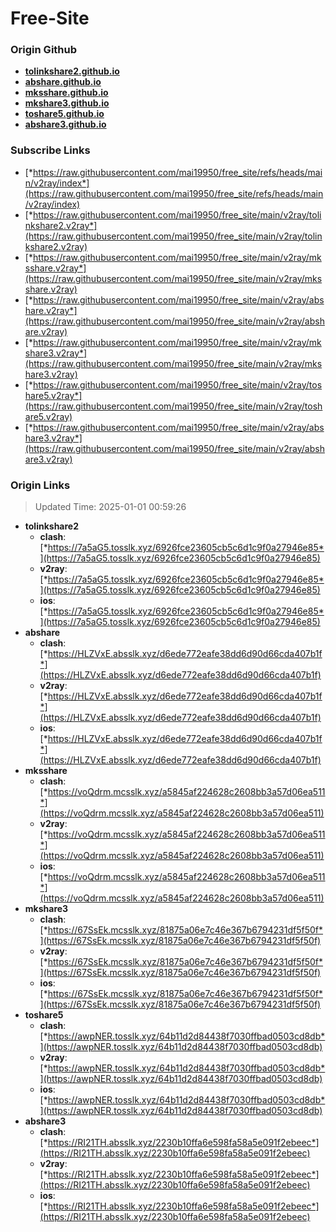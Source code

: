 # Free-Site

### Origin Github

- [**tolinkshare2.github.io**](https://github.com/tolinkshare2/tolinkshare2.github.io)
- [**abshare.github.io**](https://github.com/abshare/abshare.github.io)
- [**mksshare.github.io**](https://github.com/mksshare/mksshare.github.io)
- [**mkshare3.github.io**](https://github.com/mkshare3/mkshare3.github.io)
- [**toshare5.github.io**](https://github.com/toshare5/toshare5.github.io)
- [**abshare3.github.io**](https://github.com/abshare3/abshare3.github.io)

### Subscribe Links

- [*https://raw.githubusercontent.com/mai19950/free_site/refs/heads/main/v2ray/index*](https://raw.githubusercontent.com/mai19950/free_site/refs/heads/main/v2ray/index)
- [*https://raw.githubusercontent.com/mai19950/free_site/main/v2ray/tolinkshare2.v2ray*](https://raw.githubusercontent.com/mai19950/free_site/main/v2ray/tolinkshare2.v2ray)
- [*https://raw.githubusercontent.com/mai19950/free_site/main/v2ray/mksshare.v2ray*](https://raw.githubusercontent.com/mai19950/free_site/main/v2ray/mksshare.v2ray)
- [*https://raw.githubusercontent.com/mai19950/free_site/main/v2ray/abshare.v2ray*](https://raw.githubusercontent.com/mai19950/free_site/main/v2ray/abshare.v2ray)
- [*https://raw.githubusercontent.com/mai19950/free_site/main/v2ray/mkshare3.v2ray*](https://raw.githubusercontent.com/mai19950/free_site/main/v2ray/mkshare3.v2ray)
- [*https://raw.githubusercontent.com/mai19950/free_site/main/v2ray/toshare5.v2ray*](https://raw.githubusercontent.com/mai19950/free_site/main/v2ray/toshare5.v2ray)
- [*https://raw.githubusercontent.com/mai19950/free_site/main/v2ray/abshare3.v2ray*](https://raw.githubusercontent.com/mai19950/free_site/main/v2ray/abshare3.v2ray)

### Origin Links

> Updated Time: 2025-01-01 00:59:26

- **tolinkshare2**
  - **clash**: [*https://7a5aG5.tosslk.xyz/6926fce23605cb5c6d1c9f0a27946e85*](https://7a5aG5.tosslk.xyz/6926fce23605cb5c6d1c9f0a27946e85)
  - **v2ray**: [*https://7a5aG5.tosslk.xyz/6926fce23605cb5c6d1c9f0a27946e85*](https://7a5aG5.tosslk.xyz/6926fce23605cb5c6d1c9f0a27946e85)
  - **ios**: [*https://7a5aG5.tosslk.xyz/6926fce23605cb5c6d1c9f0a27946e85*](https://7a5aG5.tosslk.xyz/6926fce23605cb5c6d1c9f0a27946e85)
- **abshare**
  - **clash**: [*https://HLZVxE.absslk.xyz/d6ede772eafe38dd6d90d66cda407b1f*](https://HLZVxE.absslk.xyz/d6ede772eafe38dd6d90d66cda407b1f)
  - **v2ray**: [*https://HLZVxE.absslk.xyz/d6ede772eafe38dd6d90d66cda407b1f*](https://HLZVxE.absslk.xyz/d6ede772eafe38dd6d90d66cda407b1f)
  - **ios**: [*https://HLZVxE.absslk.xyz/d6ede772eafe38dd6d90d66cda407b1f*](https://HLZVxE.absslk.xyz/d6ede772eafe38dd6d90d66cda407b1f)
- **mksshare**
  - **clash**: [*https://voQdrm.mcsslk.xyz/a5845af224628c2608bb3a57d06ea511*](https://voQdrm.mcsslk.xyz/a5845af224628c2608bb3a57d06ea511)
  - **v2ray**: [*https://voQdrm.mcsslk.xyz/a5845af224628c2608bb3a57d06ea511*](https://voQdrm.mcsslk.xyz/a5845af224628c2608bb3a57d06ea511)
  - **ios**: [*https://voQdrm.mcsslk.xyz/a5845af224628c2608bb3a57d06ea511*](https://voQdrm.mcsslk.xyz/a5845af224628c2608bb3a57d06ea511)
- **mkshare3**
  - **clash**: [*https://67SsEk.mcsslk.xyz/81875a06e7c46e367b6794231df5f50f*](https://67SsEk.mcsslk.xyz/81875a06e7c46e367b6794231df5f50f)
  - **v2ray**: [*https://67SsEk.mcsslk.xyz/81875a06e7c46e367b6794231df5f50f*](https://67SsEk.mcsslk.xyz/81875a06e7c46e367b6794231df5f50f)
  - **ios**: [*https://67SsEk.mcsslk.xyz/81875a06e7c46e367b6794231df5f50f*](https://67SsEk.mcsslk.xyz/81875a06e7c46e367b6794231df5f50f)
- **toshare5**
  - **clash**: [*https://awpNER.tosslk.xyz/64b11d2d84438f7030ffbad0503cd8db*](https://awpNER.tosslk.xyz/64b11d2d84438f7030ffbad0503cd8db)
  - **v2ray**: [*https://awpNER.tosslk.xyz/64b11d2d84438f7030ffbad0503cd8db*](https://awpNER.tosslk.xyz/64b11d2d84438f7030ffbad0503cd8db)
  - **ios**: [*https://awpNER.tosslk.xyz/64b11d2d84438f7030ffbad0503cd8db*](https://awpNER.tosslk.xyz/64b11d2d84438f7030ffbad0503cd8db)
- **abshare3**
  - **clash**: [*https://RI21TH.absslk.xyz/2230b10ffa6e598fa58a5e091f2ebeec*](https://RI21TH.absslk.xyz/2230b10ffa6e598fa58a5e091f2ebeec)
  - **v2ray**: [*https://RI21TH.absslk.xyz/2230b10ffa6e598fa58a5e091f2ebeec*](https://RI21TH.absslk.xyz/2230b10ffa6e598fa58a5e091f2ebeec)
  - **ios**: [*https://RI21TH.absslk.xyz/2230b10ffa6e598fa58a5e091f2ebeec*](https://RI21TH.absslk.xyz/2230b10ffa6e598fa58a5e091f2ebeec)
